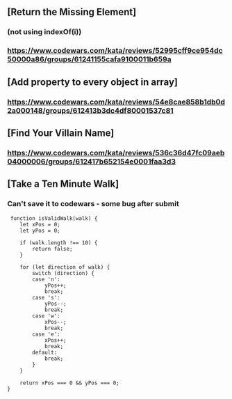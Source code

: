 ## [Return the Missing Element]
### (not using indexOf(i))
### https://www.codewars.com/kata/reviews/52995cff9ce954dc50000a86/groups/61241155cafa9100011b659a

## [Add property to every object in array]

### https://www.codewars.com/kata/reviews/54e8cae858b1db0d2a000148/groups/612413b3dc4df80001537c81


## [Find Your Villain Name]
### https://www.codewars.com/kata/reviews/536c36d47fc09aeb04000006/groups/612417b652154e0001faa3d3


## [Take a Ten Minute Walk]
### Can't save it to codewars - some bug after submit
```
 function isValidWalk(walk) {
    let xPos = 0;
    let yPos = 0;

    if (walk.length !== 10) {
        return false;
    }

    for (let direction of walk) {
        switch (direction) {
        case 'n':
            yPos++;
            break;
        case 's':
            yPos--;
            break;
        case 'w':
            xPos--;
            break;
        case 'e':
            xPos++;
            break;
        default:
            break;
        }
    }

    return xPos === 0 && yPos === 0;
}
```
